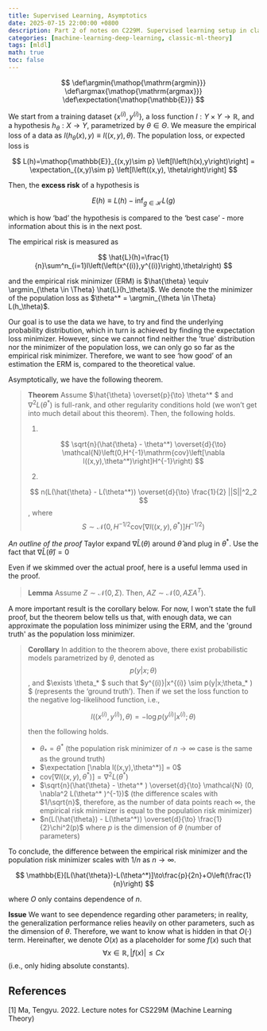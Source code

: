 ```yaml
---
title: Supervised Learning, Asymptotics
date: 2025-07-15 22:00:00 +0800
description: Part 2 of notes on C229M. Supervised learning setup in classical ML and asymptotic behavior.
categories: [machine-learning-deep-learning, classic-ml-theory]
tags: [mldl]
math: true
toc: false
---
```


$$
    \def\argmin{\mathop{\mathrm{argmin}}}
    \def\argmax{\mathop{\mathrm{argmax}}}
    \def\expectation{\mathop{\mathbb{E}}}
$$

We start from a training dataset $\{x^{(i)},y^{(i)}\}$, a loss function $l: Y\times Y \to \mathbb{R}$, and a hypothesis $h_\theta: X \to Y$, parametrized by $\theta\in\Theta$. We measure the empirical loss of a data as $l(h_\theta(x),y) \equiv l((x,y),\theta)$. The population loss, or expected loss is

$$
L(h)=\mathop{\mathbb{E}}_{(x,y)\sim p} \left[l\left(h(x),y\right)\right] = \expectation_{(x,y)\sim p} \left[l\left((x,y), \theta\right)\right] 
$$

Then, the **excess risk** of a hypothesis is

$$
E(h)\equiv L(h) - \inf_{g \in \mathcal{H}} L(g)
$$

which is how ‘bad’ the hypothesis is compared to the ‘best case’ - more information about this is in the next post.

The empirical risk is measured as

$$
\hat{L}(h)=\frac{1}{n}\sum^n_{i=1}l\left(\left(x^{(i)},y^{(i)}\right),\theta\right)
$$

and the empirical risk minimizer (ERM) is $\hat{\theta} \equiv \argmin_{\theta \in \Theta} \hat{L}(h_\theta)$. We denote the the minimizer of the population loss as $\theta^* = \argmin_{\theta \in \Theta} L(h_\theta)$. 

Our goal is to use the data we have, to try and find the underlying probability distribution, which in turn is achieved by finding the expectation loss minimizer. However, since we cannot find neither the 'true' distribution nor the minimizer of the population loss, we can only go so far as the empirical risk minimizer. Therefore, we want to see ‘how good’ of an estimation the ERM is, compared to the theoretical value.

Asymptotically, we have the following theorem.

>**Theorem** Assume $\hat{\theta} \overset{p}{\to} \theta^* $ and $\nabla^2 L(\theta^*)$ is full-rank, and other regularity conditions hold (we won’t get into much detail about this theorem). Then, the following holds.
>
>1) 
>$$
\sqrt{n}(\hat{\theta} - \theta^*) \overset{d}{\to} \mathcal{N}\left(0,H^{-1}\mathrm{cov}\left[\nabla l((x,y),\theta^*)\right]H^{-1}\right)
>$$
>
>2) 
>$$
n(L(\hat{\theta} - L(\theta^*)) \overset{d}{\to} \frac{1}{2} ||S||^2_2
>$$, where 
>$$
S \sim \mathcal{N}\left(0,H^{-1/2}\mathrm{cov} \left[\nabla l((x,y),\theta^*) \right] H^{-1/2}\right)
>$$

_An outline of the proof_ Taylor expand $\nabla\hat{L}(\theta)$ around $\hat{\theta}$ and plug in $\theta^*$. Use the fact that $\nabla\hat{L}(\hat{\theta})=0$

Even if we skimmed over the actual proof, here is a useful lemma used in the proof.

> **Lemma** Assume $Z \sim \mathcal{N}(0,\Sigma)$. Then, $AZ \sim \mathcal{N}(0, A\Sigma A^T)$.

A more important result is the corollary below. For now, I won't state the full proof, but the theorem below tells us that, with enough data, we can approximate the population loss minimizer using the ERM, and the 'ground truth' as the population loss minimizer.

>**Corollary** In addition to the theorem above, there exist probabilistic models parametrized by $\theta$, denoted as
>$$p(y|x;\theta)$$, and $\exists \theta_* $ such that $y^{(i)}|x^{(i)} \sim p(y|x;\theta_* ) $ (represents the ‘ground truth’). Then if we set the loss function to the negative log-likelihood function, i.e.,
>
>$$
l\left(\left(x^{(i)},y^{(i)}\right),\theta\right) = -\log p\left(y^{(i)}|x^{(i)};\theta\right)
>$$
>
>then the following holds.
>
> - $\theta_* = \theta^*$ (the population risk minimizer of $n \to \infty$ case is the same as the ground truth)
> - $\expectation [\nabla l((x,y),\theta^*)] = 0$
> - $\mathrm{cov}\left[\nabla l ((x,y),\theta^* )\right] = \nabla^2 L(\theta^* )$
> - $\sqrt{n}(\hat{\theta} - \theta^* ) \overset{d}{\to} \mathcal{N} (0, \nabla^2 L(\theta^* )^{-1})$ (the difference scales with $1/\sqrt{n}$, therefore, as the number of data points reach $\infty$, the empirical risk minimizer is equal to the population risk minimizer)
> - $n(L(\hat{\theta}) - L(\theta^*)) \overset{d}{\to} \frac{1}{2}\chi^2(p)$ where $p$ is the dimension of $\theta$ (number of parameters)

To conclude, the difference between the empirical risk minimizer and the population risk minimizer scales with $1/n$ as $n \to \infty$.

$$
\mathbb{E}[L(\hat{\theta})-L(\theta^*)]\to\frac{p}{2n}+O\left(\frac{1}{n}\right)
$$

where $O$ only contains dependence of $n$. 

**Issue** We want to see dependence regarding other parameters; in reality, the generalization performance relies heavily on other parameters, such as the dimension of $\theta$. Therefore, we want to know what is hidden in that $O(\cdot)$ term. Hereinafter, we denote $O(x)$ as a placeholder for some $f(x)$ such that 
$$
\forall x \in \mathbb{R},\,|f(x)|\le C x
$$ 
(i.e., only hiding absolute constants).

## References
[1] Ma, Tengyu. 2022. Lecture notes for CS229M (Machine Learning Theory)